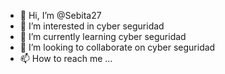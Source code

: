 - 👋 Hi, I’m @Sebita27
- 👀 I’m interested in cyber seguridad
- 🌱 I’m currently learning cyber seguridad
- 💞️ I’m looking to collaborate on cyber seguridad
- 📫 How to reach me ...

<!---
Sebita27/Sebita27 is a ✨ special ✨ repository because its `README.md` (this file) appears on your GitHub profile.
You can click the Preview link to take a look at your changes.
And solo hablo español XD --->
